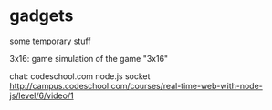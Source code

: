 gadgets
=======

some temporary stuff

3x16: game simulation of the game "3x16"

chat: codeschool.com  node.js  socket
	  http://campus.codeschool.com/courses/real-time-web-with-node-js/level/6/video/1